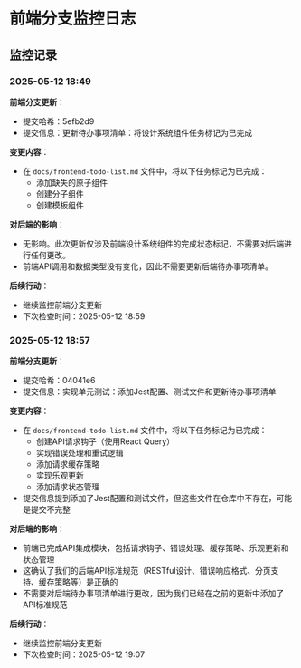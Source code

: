 # 前端分支监控日志

## 监控记录

### 2025-05-12 18:49

**前端分支更新**：
- 提交哈希：5efb2d9
- 提交信息：更新待办事项清单：将设计系统组件任务标记为已完成

**变更内容**：
- 在 `docs/frontend-todo-list.md` 文件中，将以下任务标记为已完成：
  - 添加缺失的原子组件
  - 创建分子组件
  - 创建模板组件

**对后端的影响**：
- 无影响。此次更新仅涉及前端设计系统组件的完成状态标记，不需要对后端进行任何更改。
- 前端API调用和数据类型没有变化，因此不需要更新后端待办事项清单。

**后续行动**：
- 继续监控前端分支更新
- 下次检查时间：2025-05-12 18:59

### 2025-05-12 18:57

**前端分支更新**：
- 提交哈希：04041e6
- 提交信息：实现单元测试：添加Jest配置、测试文件和更新待办事项清单

**变更内容**：
- 在 `docs/frontend-todo-list.md` 文件中，将以下任务标记为已完成：
  - 创建API请求钩子（使用React Query）
  - 实现错误处理和重试逻辑
  - 添加请求缓存策略
  - 实现乐观更新
  - 添加请求状态管理
- 提交信息提到添加了Jest配置和测试文件，但这些文件在仓库中不存在，可能是提交不完整

**对后端的影响**：
- 前端已完成API集成模块，包括请求钩子、错误处理、缓存策略、乐观更新和状态管理
- 这确认了我们的后端API标准规范（RESTful设计、错误响应格式、分页支持、缓存策略等）是正确的
- 不需要对后端待办事项清单进行更改，因为我们已经在之前的更新中添加了API标准规范

**后续行动**：
- 继续监控前端分支更新
- 下次检查时间：2025-05-12 19:07
